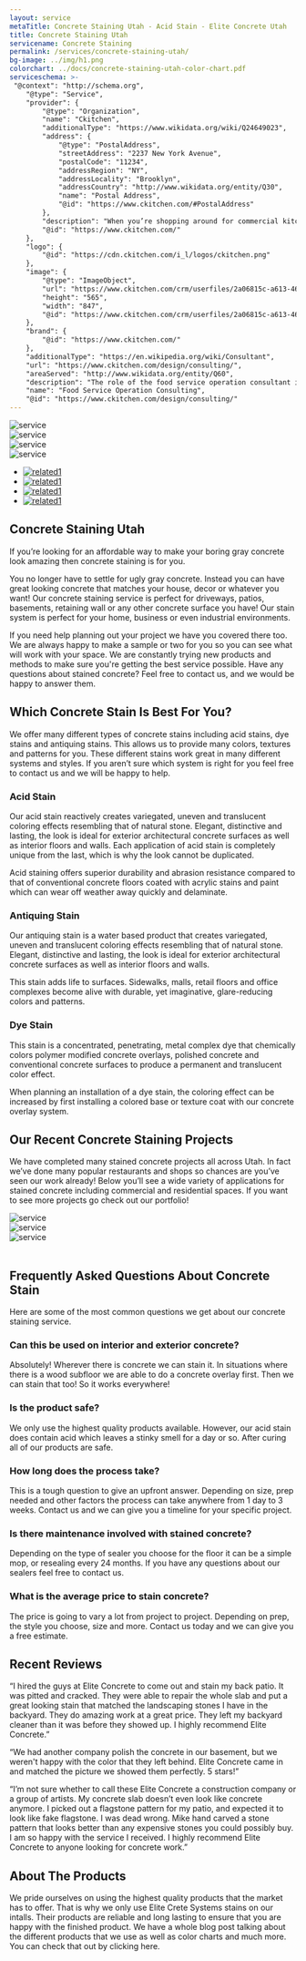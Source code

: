 ```yaml
---
layout: service
metaTitle: Concrete Staining Utah - Acid Stain - Elite Concrete Utah
title: Concrete Staining Utah
servicename: Concrete Staining
permalink: /services/concrete-staining-utah/
bg-image: ../img/h1.png
colorchart: ../docs/concrete-staining-utah-color-chart.pdf
serviceschema: >-
 "@context": "http://schema.org",
    "@type": "Service",
    "provider": {
        "@type": "Organization",
        "name": "Ckitchen",
        "additionalType": "https://www.wikidata.org/wiki/Q24649023",
        "address": {
            "@type": "PostalAddress",
            "streetAddress": "2237 New York Avenue",
            "postalCode": "11234",
            "addressRegion": "NY",
            "addressLocality": "Brooklyn",
            "addressCountry": "http://www.wikidata.org/entity/Q30",
            "name": "Postal Address",
            "@id": "https://www.ckitchen.com/#PostalAddress"
        },
        "description": "When you’re shopping around for commercial kitchen equipment, you want a supplier that’s an authorized dealer of top brands, provides the guaranteed lowest prices and is staffed by a team of well-trained commercial kitchen experts. Only one company checks all those boxes and more, and that’s CKitchen.com. Not only do you get an unbeatable selection and top-quality service here, but you’ll also appreciate that 10 percent of our profits go to charity, so you can feel good about shopping with us. We’re one of the web’s top commercial kitchen suppliers, and can even provide you with professional food service consulting and kitchen design services based on your individual needs and budget.  Our selection of commercial kitchen supplies includes everything from cutting-edge bar, bakery and concession equipment to catering equipment, supplies and appliances that can handle large volumes. It doesn’t matter if you’re operating a brick-and-mortar restaurant or food truck, CKitchen.com can outfit your business with the supplies required to boost efficiency, sales and productivity. We have commercial food preparation equipment, gas and electric ranges, ice machines, refrigerators, walk-in coolers and freezers, beverage systems, sinks, tables, shelving, and many more supplies that will help transform your commercial kitchen so it can handle even the most demanding needs.",
        "@id": "https://www.ckitchen.com/"
    },
    "logo": {
        "@id": "https://cdn.ckitchen.com/i_l/logos/ckitchen.png"
    },
    "image": {
        "@type": "ImageObject",
        "url": "https://www.ckitchen.com/crm/userfiles/2a06815c-a613-4616-94cf-ebffa45f5734.jpg",
        "height": "565",
        "width": "847",
        "@id": "https://www.ckitchen.com/crm/userfiles/2a06815c-a613-4616-94cf-ebffa45f5734.jpg"
    },
    "brand": {
        "@id": "https://www.ckitchen.com/"
    },
    "additionalType": "https://en.wikipedia.org/wiki/Consultant",
    "url": "https://www.ckitchen.com/design/consulting/",
    "areaServed": "http://www.wikidata.org/entity/Q60",
    "description": "The role of the food service operation consultant is to guide the client in the following ways. First, a general review of the project and the available square footage for storage, prep, production and clean up. Also the \"front of the house\" food displays, anticipated seating of the dining/lounge and/or bar as applicable, the traffic patterns that include entry, delivery and trash removal.  Next, the client's menu is reviewed and equipment is properly matched for its production. The future expansion or changes in the menu are also considered. The proper layout of the vital kitchen areas will have a major impact on cost savings to the owner/operator. Included in these savings are labor, breakage, food waste, food yield, energy efficiencies and waste handling.  Consulting services are offered independent of a complete project or as part of a design.",
    "name": "Food Service Operation Consulting",
    "@id": "https://www.ckitchen.com/design/consulting/"
---
```


 <div class="zoom-gallery-box">
    <div class="tab-content">
        <div class="tab-pane fade show active" id="related1" role="tabpanel">
            <img class="zoom_01" src="../img/service/service32.jpg" data-zoom-image="../img/service/service33.jpg" alt="service">
        </div>
        <div class="tab-pane fade" id="related2" role="tabpanel">
            <img class="zoom_01" src="../img/service/service32.jpg" data-zoom-image="../img/service/service33.jpg" alt="service">
        </div>
        <div class="tab-pane fade" id="related3" role="tabpanel">
            <img class="zoom_01" src="../img/service/service32.jpg" data-zoom-image="../img/service/service33.jpg" alt="service">
        </div>
        <div class="tab-pane fade" id="related4" role="tabpanel">
            <img class="zoom_01" src="../img/service/service32.jpg" data-zoom-image="../img/service/service33.jpg" alt="service">
        </div>
    </div>
    <ul class="nav nav-tabs tab-nav-list" role="tablist">
        <li class="nav-item">
            <a class="nav-link active" data-toggle="tab" href="#related1" role="tab" aria-selected="true">
                <img src="../img/service/service28.jpg" alt="related1">
            </a>
        </li>
        <li class="nav-item">
            <a class="nav-link" data-toggle="tab" href="#related2" role="tab" aria-selected="false">
                <img src="../img/service/service29.jpg" alt="related1">
            </a>
        </li>
        <li class="nav-item">
            <a class="nav-link" data-toggle="tab" href="#related3" role="tab" aria-selected="false">
                <img src="../img/service/service30.jpg" alt="related1">
            </a>
        </li>
        <li class="nav-item">
            <a class="nav-link" data-toggle="tab" href="#related4" role="tab" aria-selected="false">
                <img src="../img/service/service31.jpg" alt="related1">
            </a>
        </li>
    </ul>
</div>

## Concrete Staining Utah
If you’re looking for an affordable way to make your boring gray concrete look amazing then concrete staining is for you. 

You no longer have to settle for ugly gray concrete. Instead you can have great looking concrete that matches your house, decor or whatever you want! Our concrete staining service is perfect for driveways, patios, basements, retaining wall or any other concrete surface you have! Our stain system is perfect for your home, business or even industrial environments.

If you need help planning out your project we have you covered there too. We are always happy to make a sample or two for you so you can see what will work with your space. We are constantly trying new products and methods to make sure you're getting the best service possible. Have any questions about stained concrete? Feel free to contact us, and we would be happy to answer them.

## Which Concrete Stain Is Best For You?
We offer many different types of concrete stains including acid stains, dye stains and antiquing stains. This allows us to provide many colors, textures and patterns for you. These different stains work great in many different systems and styles. If you aren’t sure which system is right for you feel free to contact us and we will be happy to help.

### Acid Stain
Our acid stain reactively creates variegated, uneven and translucent coloring effects resembling that of natural stone. Elegant, distinctive and lasting, the look is ideal for exterior architectural concrete surfaces as well as interior floors and walls. Each application of acid stain is completely unique from the last, which is why the look cannot be duplicated.

Acid staining offers superior durability and abrasion resistance compared to that of conventional concrete floors coated with acrylic stains and paint which can wear off weather away quickly and delaminate.

### Antiquing Stain
Our antiquing stain is a water based product that creates variegated, uneven and translucent coloring effects resembling that of natural stone. Elegant, distinctive and lasting, the look is ideal for exterior architectural concrete surfaces as well as interior floors and walls.

This stain adds life to surfaces. Sidewalks, malls, retail floors and office complexes become alive with durable, yet imaginative, glare-reducing colors and patterns.

### Dye Stain
This stain is a concentrated, penetrating, metal complex dye that chemically colors polymer modified concrete overlays, polished concrete and conventional concrete surfaces to produce a permanent and translucent color effect.

When planning an installation of a dye stain, the coloring effect can be increased by first installing a colored base or texture coat with our concrete overlay system.

## Our Recent Concrete Staining Projects
We have completed many stained concrete projects all across Utah. In fact we’ve done many popular restaurants and shops so chances are you’ve seen our work already! Below you’ll see a wide variety of applications for stained concrete including commercial and residential spaces. If you want to see more projects go check out our portfolio! 

<div class="gallery-img">
    <div class="row gutters-20">
        <div class="col-lg-4 col-sm-4 col-6">
            <div class="item-img">
                <img src="../img/service/service25.jpg" alt="service">
            </div>
        </div>
        <div class="col-lg-4 col-sm-4 col-6">
            <div class="item-img">
                <img src="../img/service/service25.jpg" alt="service">
            </div>
        </div>
        <div class="col-lg-4 col-sm-4 d-none d-sm-block">
            <div class="item-img">
                <img src="../img/service/service27.jpg" alt="service">
            </div>
        </div>
    </div>
</div>
<br />

## Frequently Asked Questions About Concrete Stain
Here are some of the most common questions we get about our concrete staining service.

### Can this be used on interior and exterior concrete?
Absolutely! Wherever there is concrete we can stain it. In situations where there is a wood subfloor we are able to do a concrete overlay first. Then we can stain that too! So it works everywhere!
### Is the product safe?
We only use the highest quality products available. However, our acid stain does contain acid which leaves a stinky smell for a day or so. After curing all of our products are safe.
### How long does the process take?
This is a tough question to give an upfront answer. Depending on size, prep needed and other factors the process can take anywhere from 1 day to 3 weeks. Contact us and we can give you a timeline for your specific project.
### Is there maintenance involved with stained concrete?
Depending on the type of sealer you choose for the floor it can be a simple mop, or resealing every 24 months. If you have any questions about our sealers feel free to contact us.
### What is the average price to stain concrete?
The price is going to vary a lot from project to project. Depending on prep, the style you choose, size and more. Contact us today and we can give you a free estimate.

## Recent Reviews
“I hired the guys at Elite Concrete to come out and stain my back patio. It was pitted and cracked. They were able to repair the whole slab and put a great looking stain that matched the landscaping stones I have in the backyard. They do amazing work at a great price. They left my backyard cleaner than it was before they showed up. I highly recommend Elite Concrete.”

“We had another company polish the concrete in our basement, but we weren't happy with the color that they left behind. Elite Concrete came in and matched the picture we showed them perfectly. 5 stars!”

“I’m not sure whether to call these Elite Concrete a construction company or a group of artists. My concrete slab doesn’t even look like concrete anymore. I picked out a flagstone pattern for my patio, and expected it to look like fake flagstone. I was dead wrong. Mike hand carved a stone pattern that looks better than any expensive stones you could possibly buy. I am so happy with the service I received. I highly recommend Elite Concrete to anyone looking for concrete work.”

## About The Products
We pride ourselves on using the highest quality products that the market has to offer. That is why we only use Elite Crete Systems stains on our intalls. Their products are reliable and long lasting to ensure that you are happy with the finished product. We have a whole blog post talking about the different products that we use as well as color charts and much more. You can check that out by clicking here.

